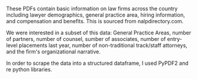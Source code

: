 These PDFs contain basic information on law firms across the country including lawyer demographics, general practice area, hiring information, and compensation and benefits. This is sourced from nalpdirectory.com. 

We were interested in a subset of this data: General Practice Areas, number of partners, number of counsel, sumber of associates, number of entry-level placements last year, number of non-traditional track/staff attorneys, and the firm's organizational narrative. 

In order to scrape the data into a structured dataframe, I used PyPDF2 and re python libraries. 
